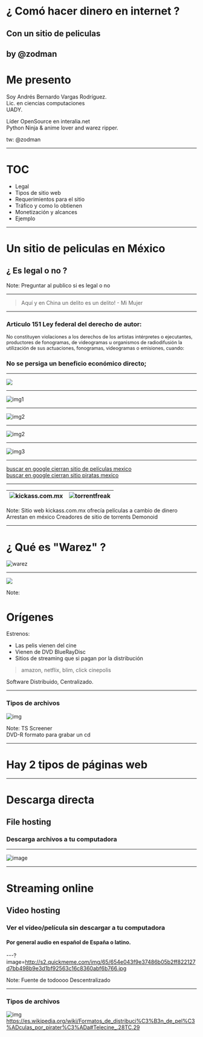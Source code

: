# ¿ Comó hacer dinero  en internet ?
## Con un sitio de peliculas
by @zodman
---
# Me presento
 
Soy Andrés Bernardo Vargas Rodríguez.  
Lic. en ciencias computaciones  
UADY.

Líder OpenSource en interalia.net  
Python Ninja & anime lover and warez ripper.

tw: @zodman 


---

# TOC

* Legal
* Tipos de sitio web
* Requerimientos para el sitio
* Tráfico y como lo obtienen
* Monetización y alcances
* Ejemplo

---

# Un sitio de peliculas en México 
## ¿ Es legal o no ?

Note:
Preguntar al publico si es legal o no

---

> Aquí y en China un delito es un delito!
>                              - Mi Mujer


---
### Articulo 151 Ley federal del derecho de autor:

<span style="font-size:.9em;">No constituyen violaciones a los derechos de los artistas intérpretes o ejecutantes, productores de fonogramas, de videogramas u organismos de radiodifusión la utilización de sus actuaciones, fonogramas, videogramas o emisiones, cuando:  </span>
### **No se persiga un beneficio económico directo;**
---

![](http://caliescribe.com/sites/default/files/imagenes_revista/2012/02/01-04/tecnologia/dvd-pirata.jpg)

---

 ![img1](https://imgur.com/I8H810c.png)

---

![img2](https://imgur.com/ce9pExZ.png)

---

![img2](https://imgur.com/EC8myrx.png)

---

![img3](https://imgur.com/BwubIUg.png)

---

[buscar en google cierran sitio de películas mexico](http://www.lmfgtfy.com/?q=cierran+sitio+peliculas+mexico)  
[buscar en google cierran sitio piratas mexico](https://www.google.com.mx/search?btnG=1&pws=0&q=cierran+sitio+web+piratas+mexico&gws_rd=cr&dcr=0&ei=Ea8CWtizEqOMjwTeh7qQAQ)  

---

| ![kickass.com.mx](https://i.imgur.com/V96lRvf.png) | ![torrentfreak](https://i.imgur.com/F5Dq3mI.png) |
|----------------------------------------------------|--------------------------------------------------|

Note:
Sitio web kickass.com.mx ofrecía películas a cambio de dinero  
Arrestan en méxico Creadores de sitio de torrents Demonoid

---

# ¿ Qué es "Warez" ?
![warez](https://i.imgur.com/beNCRki.png)

---


![](https://i.imgur.com/0gL01PW.jpg)


Note:
# Orígenes
Estrenos:   
* Las pelis vienen del cine
* Vienen de DVD BlueRayDisc
* Sitios de streaming que si pagan por la distribución
> amazon, netflix, blim, click cinepolis  

Software Distribuido, Centralizado.


---
### Tipos de archivos
![img](https://i.imgur.com/eQweLKw.png)

Note:
TS Screener  
DVD-R formato para grabar un cd

---

# Hay 2 tipos de páginas web


---

# Descarga directa
## File hosting
### Descarga archivos a tu computadora

---

![image](http://imagizer.imageshack.us/v2/626x480q90/922/mifIBO.png)

---

# Streaming online
## Video hosting
### Ver el vídeo/película sin descargar a tu computadora
#### Por general audio en español de España o latino.

---?image=http://s2.quickmeme.com/img/65/654e043f9e37486b05b2ff822127d7bb498b9e3d1bf92563c16c8360abf6b766.jpg

Note:
Fuente de todoooo
Descentralizado

---

### Tipos de archivos
![img](https://i.imgur.com/5JGsQst.png)
https://es.wikipedia.org/wiki/Formatos_de_distribuci%C3%B3n_de_pel%C3%ADculas_por_pirater%C3%ADa#Telecine_.28TC.29




